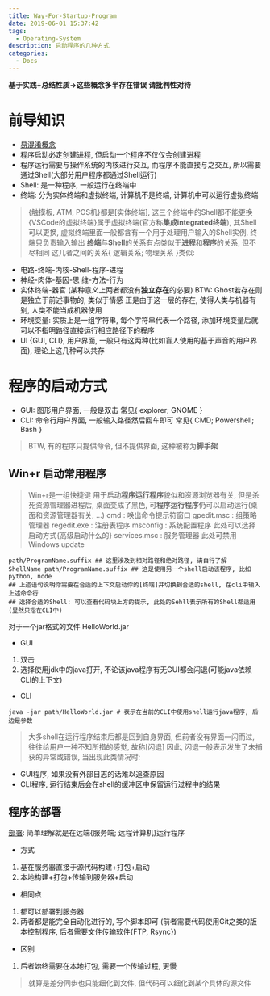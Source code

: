 ```yaml
---
title: Way-For-Startup-Program
date: 2019-06-01 15:37:42
tags:
  - Operating-System
description: 启动程序的几种方式
categories:
  - Docs
---
```


**基于实践+总结性质->这些概念多半存在错误 请批判性对待**

# 前导知识
- [易混淆概念](https://sailhe.github.io/2019/05/20/Confusing-Concept-In-Operating-System/)
- 程序启动必定创建进程, 但启动一个程序不仅仅会创建进程
- 程序运行需要与操作系统的内核进行交互, 而程序不能直接与之交互, 所以需要通过Shell(大部分用户程序都通过Shell运行)
- Shell: 是一种程序, 一般运行在终端中
- 终端: 分为实体终端和虚拟终端, 计算机不是终端, 计算机中可以运行虚拟终端
> {触摸板, ATM, POS机}都是[实体终端], 这三个终端中的Shell都不能更换
  {VSCode的虚拟终端}属于虚拟终端(官方称**集成integrated终端**), 其Shell可以更换, 虚拟终端里面一般都含有一个用于处理用户输入的Shell实例, 终端只负责输入输出
  **终端**与**Shell**的关系有点类似于**进程**和**程序**的关系, 但不尽相同
  这几者之间的关系{ 逻辑关系; 物理关系 }类似:
  - 电路-终端-内核-Shell-程序-进程
  - 神经-肉体-基因-思 维-方法-行为
  - 实体终端-器官 (某种意义上两者都没有**独立存在**的必要)
  BTW: Ghost若存在则是独立于前述事物的, 类似于情感
  正是由于这一层的存在, 使得人类与机器有别, 人类不能当成机器使用
- 环境变量: 实质上是一组字符串, 每个字符串代表一个路径, 添加环境变量后就可以不指明路径直接运行相应路径下的程序
- UI {GUI, CLI}, 用户界面, 一般只有这两种(比如盲人使用的基于声音的用户界面), 理论上这几种可以共存


# 程序的启动方式
- GUI: 图形用户界面, 一般是双击 常见{ explorer; GNOME }
- CLI: 命令行用户界面, 一般输入路径然后回车即可 常见{ CMD; Powershell; Bash }
> BTW, 有的程序只提供命令, 但不提供界面, 这种被称为**脚手架**

## Win+r 启动常用程序
  > Win+r是一组快捷键 用于启动**程序运行程序**貌似和资源浏览器有关, 但是杀死资源管理器进程后, 桌面变成了黑色, 可**程序运行程序**仍可以启动运行(桌面和资源管理器有关, ...)
    cmd : 唤出命令提示符窗口
    gpedit.msc  : 组策略管理器
    regedit.exe : 注册表程序
    msconfig : 系统配置程序 此处可以选择启动方式{高级启动什么的}
    services.msc : 服务管理器 此处可禁用Windows update


``` shell
path/ProgramName.suffix ## 这里涉及到相对路径和绝对路径, 请自行了解
ShellName path/ProgramName.suffix ## 这是使用另一个shell启动该程序, 比如 python, node
## 上述语句说明你需要在合适的上下文启动你的[终端]并切换到合适的shell, 在cli中输入上述命令行
## 选择合适的Shell: 可以查看代码块上方的提示, 此处的Sehll表示所有的Shell都适用(显然只指在CLI中)
```

对于一个jar格式的文件 HelloWorld.jar
- GUI
1. 双击
2. 选择使用jdk中的java打开, 不论该java程序有无GUI都会闪退(可能java依赖CLI的上下文)
- CLI
```shell
java -jar path/HelloWorld.jar # 表示在当前的CLI中使用shell运行java程序, 后边是参数
```

>大多shell在运行程序结束后都是回到自身界面, 但前者没有界面一闪而过, 往往给用户一种不知所措的感觉, 故称[闪退]
 因此, 闪退一般表示发生了未捕获的异常或错误, 当出现此类情况时:
 - GUI程序, 如果没有外部日志的话难以追查原因
 - CLI程序, 运行结束后会在shell的缓冲区中保留运行过程中的结果


## 程序的部署
[部署](https://zh.wikipedia.org/zh-hans/软件部署): 简单理解就是在远端{服务端; 远程计算机}运行程序

- 方式
1. 基在服务器直接于源代码构建+打包+启动
2. 本地构建+打包+传输到服务器+启动

- 相同点
1. 都可以部署到服务器
2. 两者都是能完全自动化进行的, 写个脚本即可 (前者需要代码使用Git之类的版本控制程序, 后者需要文件传输软件{FTP, Rsync})

- 区别
1. 后者始终需要在本地打包, 需要一个传输过程, 更慢
> 就算是差分同步也只能细化到文件, 但代码可以细化到某个具体的源文件
